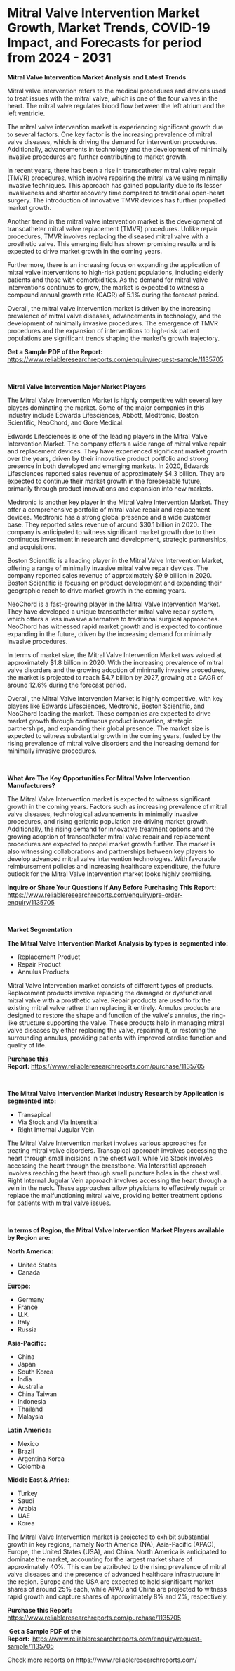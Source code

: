 <p><h1>Mitral Valve Intervention Market Growth, Market Trends, COVID-19 Impact, and Forecasts for period from 2024 - 2031</h1></p><p><strong>Mitral Valve Intervention Market Analysis and Latest Trends</strong></p>
<p><p>Mitral valve intervention refers to the medical procedures and devices used to treat issues with the mitral valve, which is one of the four valves in the heart. The mitral valve regulates blood flow between the left atrium and the left ventricle.</p><p>The mitral valve intervention market is experiencing significant growth due to several factors. One key factor is the increasing prevalence of mitral valve diseases, which is driving the demand for intervention procedures. Additionally, advancements in technology and the development of minimally invasive procedures are further contributing to market growth.</p><p>In recent years, there has been a rise in transcatheter mitral valve repair (TMVR) procedures, which involve repairing the mitral valve using minimally invasive techniques. This approach has gained popularity due to its lesser invasiveness and shorter recovery time compared to traditional open-heart surgery. The introduction of innovative TMVR devices has further propelled market growth.</p><p>Another trend in the mitral valve intervention market is the development of transcatheter mitral valve replacement (TMVR) procedures. Unlike repair procedures, TMVR involves replacing the diseased mitral valve with a prosthetic valve. This emerging field has shown promising results and is expected to drive market growth in the coming years.</p><p>Furthermore, there is an increasing focus on expanding the application of mitral valve interventions to high-risk patient populations, including elderly patients and those with comorbidities. As the demand for mitral valve interventions continues to grow, the market is expected to witness a compound annual growth rate (CAGR) of 5.1% during the forecast period.</p><p>Overall, the mitral valve intervention market is driven by the increasing prevalence of mitral valve diseases, advancements in technology, and the development of minimally invasive procedures. The emergence of TMVR procedures and the expansion of interventions to high-risk patient populations are significant trends shaping the market's growth trajectory.</p></p>
<p><strong>Get a Sample PDF of the Report:&nbsp;</strong> <a href="https://www.reliableresearchreports.com/enquiry/request-sample/1135705">https://www.reliableresearchreports.com/enquiry/request-sample/1135705</a></p>
<p>&nbsp;</p>
<p><strong>Mitral Valve Intervention Major Market Players</strong></p>
<p><p>The Mitral Valve Intervention Market is highly competitive with several key players dominating the market. Some of the major companies in this industry include Edwards Lifesciences, Abbott, Medtronic, Boston Scientific, NeoChord, and Gore Medical.</p><p>Edwards Lifesciences is one of the leading players in the Mitral Valve Intervention Market. The company offers a wide range of mitral valve repair and replacement devices. They have experienced significant market growth over the years, driven by their innovative product portfolio and strong presence in both developed and emerging markets. In 2020, Edwards Lifesciences reported sales revenue of approximately $4.3 billion. They are expected to continue their market growth in the foreseeable future, primarily through product innovations and expansion into new markets.</p><p>Medtronic is another key player in the Mitral Valve Intervention Market. They offer a comprehensive portfolio of mitral valve repair and replacement devices. Medtronic has a strong global presence and a wide customer base. They reported sales revenue of around $30.1 billion in 2020. The company is anticipated to witness significant market growth due to their continuous investment in research and development, strategic partnerships, and acquisitions.</p><p>Boston Scientific is a leading player in the Mitral Valve Intervention Market, offering a range of minimally invasive mitral valve repair devices. The company reported sales revenue of approximately $9.9 billion in 2020. Boston Scientific is focusing on product development and expanding their geographic reach to drive market growth in the coming years.</p><p>NeoChord is a fast-growing player in the Mitral Valve Intervention Market. They have developed a unique transcatheter mitral valve repair system, which offers a less invasive alternative to traditional surgical approaches. NeoChord has witnessed rapid market growth and is expected to continue expanding in the future, driven by the increasing demand for minimally invasive procedures.</p><p>In terms of market size, the Mitral Valve Intervention Market was valued at approximately $1.8 billion in 2020. With the increasing prevalence of mitral valve disorders and the growing adoption of minimally invasive procedures, the market is projected to reach $4.7 billion by 2027, growing at a CAGR of around 12.6% during the forecast period.</p><p>Overall, the Mitral Valve Intervention Market is highly competitive, with key players like Edwards Lifesciences, Medtronic, Boston Scientific, and NeoChord leading the market. These companies are expected to drive market growth through continuous product innovation, strategic partnerships, and expanding their global presence. The market size is expected to witness substantial growth in the coming years, fueled by the rising prevalence of mitral valve disorders and the increasing demand for minimally invasive procedures.</p></p>
<p>&nbsp;</p>
<p><strong>What Are The Key Opportunities For Mitral Valve Intervention Manufacturers?</strong></p>
<p><p>The Mitral Valve Intervention market is expected to witness significant growth in the coming years. Factors such as increasing prevalence of mitral valve diseases, technological advancements in minimally invasive procedures, and rising geriatric population are driving market growth. Additionally, the rising demand for innovative treatment options and the growing adoption of transcatheter mitral valve repair and replacement procedures are expected to propel market growth further. The market is also witnessing collaborations and partnerships between key players to develop advanced mitral valve intervention technologies. With favorable reimbursement policies and increasing healthcare expenditure, the future outlook for the Mitral Valve Intervention market looks highly promising.</p></p>
<p><strong>Inquire or Share Your Questions If Any Before Purchasing This Report:</strong> <a href="https://www.reliableresearchreports.com/enquiry/pre-order-enquiry/1135705">https://www.reliableresearchreports.com/enquiry/pre-order-enquiry/1135705</a></p>
<p>&nbsp;</p>
<p><strong>Market Segmentation</strong></p>
<p><strong>The Mitral Valve Intervention Market Analysis by types is segmented into:</strong></p>
<p><ul><li>Replacement Product</li><li>Repair Product</li><li>Annulus Products</li></ul></p>
<p><p>Mitral Valve Intervention market consists of different types of products. Replacement products involve replacing the damaged or dysfunctional mitral valve with a prosthetic valve. Repair products are used to fix the existing mitral valve rather than replacing it entirely. Annulus products are designed to restore the shape and function of the valve's annulus, the ring-like structure supporting the valve. These products help in managing mitral valve diseases by either replacing the valve, repairing it, or restoring the surrounding annulus, providing patients with improved cardiac function and quality of life.</p></p>
<p><strong>Purchase this Report:&nbsp;</strong><a href="https://www.reliableresearchreports.com/purchase/1135705">https://www.reliableresearchreports.com/purchase/1135705</a></p>
<p>&nbsp;</p>
<p><strong>The Mitral Valve Intervention Market Industry Research by Application is segmented into:</strong></p>
<p><ul><li>Transapical</li><li>Via Stock and Via Interstitial</li><li>Right Internal Jugular Vein</li></ul></p>
<p><p>The Mitral Valve Intervention market involves various approaches for treating mitral valve disorders. Transapical approach involves accessing the heart through small incisions in the chest wall, while Via Stock involves accessing the heart through the breastbone. Via Interstitial approach involves reaching the heart through small puncture holes in the chest wall. Right Internal Jugular Vein approach involves accessing the heart through a vein in the neck. These approaches allow physicians to effectively repair or replace the malfunctioning mitral valve, providing better treatment options for patients with mitral valve issues.</p></p>
<p>&nbsp;</p>
<p><strong>In terms of Region, the Mitral Valve Intervention Market Players available by Region are:</strong></p>
<p>
    <p> <strong> North America: </strong>
        <ul>
            <li>United States</li>
            <li>Canada</li>
        </ul>
        </p> 
    <p> <strong> Europe: </strong>
        <ul>
            <li>Germany</li>
            <li>France</li>
            <li>U.K.</li>
            <li>Italy</li>
            <li>Russia</li>
        </ul>
        </p> 
    <p> <strong> Asia-Pacific: </strong>
        <ul>
            <li>China</li>
            <li>Japan</li>
            <li>South Korea</li>
            <li>India</li>
            <li>Australia</li>
            <li>China Taiwan</li>
            <li>Indonesia</li>
            <li>Thailand</li>
            <li>Malaysia</li>
        </ul>
        </p> 
    <p> <strong> Latin America: </strong>
        <ul>
            <li>Mexico</li>
            <li>Brazil</li>
            <li>Argentina Korea</li>
            <li>Colombia</li>
        </ul>
        </p> 
    <p> <strong> Middle East & Africa: </strong>
        <ul>
            <li>Turkey</li>
            <li>Saudi</li>
            <li>Arabia</li>
            <li>UAE</li>
            <li>Korea</li>
        </ul>
    </p>
    </p>
<p><p>The Mitral Valve Intervention market is projected to exhibit substantial growth in key regions, namely North America (NA), Asia-Pacific (APAC), Europe, the United States (USA), and China. North America is anticipated to dominate the market, accounting for the largest market share of approximately 40%. This can be attributed to the rising prevalence of mitral valve diseases and the presence of advanced healthcare infrastructure in the region. Europe and the USA are expected to hold significant market shares of around 25% each, while APAC and China are projected to witness rapid growth and capture shares of approximately 8% and 2%, respectively.</p></p>
<p><strong>Purchase this Report: </strong><a href="https://www.reliableresearchreports.com/purchase/1135705">https://www.reliableresearchreports.com/purchase/1135705</a></p>
<p>&nbsp;<strong>Get a Sample PDF of the Report:&nbsp;&nbsp;</strong><a href="https://www.reliableresearchreports.com/enquiry/request-sample/1135705">https://www.reliableresearchreports.com/enquiry/request-sample/1135705</a></p>
<p><strong></strong></p>
<p>Check more reports on https://www.reliableresearchreports.com/</p>